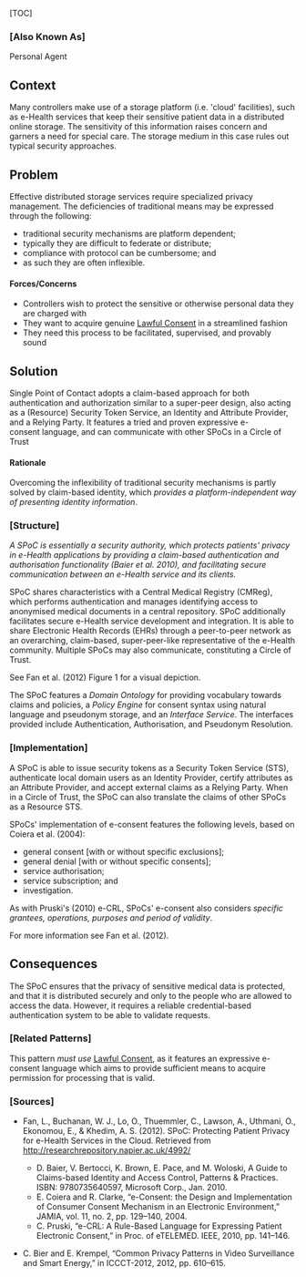 [TOC]

### [Also Known As]
<!-- All other names the pattern is known by.-->

Personal Agent

## Context
<!-- The situations in which the pattern may apply.-->

Many controllers make use of a storage platform (i.e. 'cloud' facilities), such as e-Health services that keep their sensitive patient data in a distributed online storage. The sensitivity of this information raises concern and garners a need for special care. The storage medium in this case rules out typical security approaches.

## Problem
<!-- The problem a pattern addresses, including a list of forces describing why a problem might be difficult to solve.-->

Effective distributed storage services require specialized privacy management. The deficiencies of traditional means may be expressed through the following:
- traditional security mechanisms are platform dependent;
- typically they are difficult to federate or distribute;
- compliance with protocol can be cumbersome; and
- as such they are often inflexible.

#### Forces/Concerns
- Controllers wish to protect the sensitive or otherwise personal data they are charged with
- They want to acquire genuine [Lawful Consent](Lawful-Consent) in a streamlined fashion
- They need this process to be facilitated, supervised, and provably sound

## Solution
<!-- A concise description of how the pattern addresses the problem.-->

Single Point of Contact adopts a claim-based approach for both authentication and authorization similar to a super-peer design, also acting as a (Resource) Security Token Service, an Identity and Attribute Provider, and a Relying Party. It features a tried and proven expressive e-consent language, and can communicate with other SPoCs in a Circle of Trust

#### Rationale
Overcoming the inflexibility of traditional security mechanisms is partly solved by claim-based identity, which _provides a platform-independent way of presenting identity information_.

### [Structure]
<!--A detailed specification of the structural aspects of the pattern. A class diagram if applicable.-->

_A SPoC is essentially a security authority, which protects patients' privacy in e-Health applications by providing a claim-based authentication and authorisation functionality  (Baier et al. 2010), and facilitating secure communication between an e-Health service and its clients._

SPoC shares characteristics with a Central Medical Registry (CMReg), which performs authentication and manages identifying access to anonymised medical documents in a central repository. SPoC additionally facilitates secure e-Health service development and integration. It is able to share Electronic Health Records (EHRs) through a peer-to-peer network as an overarching, claim-based, super-peer-like representative of the e-Health community. Multiple SPoCs may also communicate, constituting a Circle of Trust.

See Fan et al. (2012) Figure 1 for a visual depiction.

The SPoC features a *Domain Ontology* for providing vocabulary towards claims and policies, a *Policy Engine* for consent syntax using natural language and pseudonym storage, and an *Interface Service*. The interfaces provided include Authentication, Authorisation, and Pseudonym Resolution.

### [Implementation]
<!--Guidelines for implementing the pattern; code fragments; suggested PETS; policy fragments.-->

A SPoC is able to issue security tokens as a Security Token Service (STS), authenticate local domain users as an Identity Provider, certify attributes as an Attribute Provider, and accept external claims as a Relying Party. When in a Circle of Trust, the SPoC can also translate the claims of other SPoCs as a Resource STS.

SPoCs' implementation of e-consent features the following levels, based on Coiera et al. (2004):
- general consent [with or without specific exclusions];
- general denial [with or without specific consents];
- service authorisation;
- service subscription; and
- investigation.

As with Pruski's (2010) e-CRL, SPoCs' e-consent also considers _specific grantees, operations, purposes and period of validity_.

For more information see Fan et al. (2012).

## Consequences
<!--The advantages (benefits) and disadvantages (liabilities) of applying the pattern.-->

The SPoC ensures that the privacy of sensitive medical data is protected, and that it is distributed securely and only to the people who are allowed to access the data. However, it requires a reliable credential-based authentication system to be able to validate requests.

<!--### [Constraints]-->
<!-- limitations as a consequence of applying the pattern.-->



<!--## Examples-->
<!--Motivational example to see how the pattern is applied.-->



<!--### [Known Uses]-->
<!-- Pointers to various applications of the pattern.-->



<!--## See Also-->
<!-- Any pointers to relevant information, not contained in the subfields below.-->



### [Related Patterns]
<!-- Supporting and conflicting patterns-->

This pattern _must use_ [Lawful Consent](Lawful-Consent), as it features an expressive e-consent language which aims to provide sufficient means to acquire permission for processing that is valid.

### [Sources]
<!-- References to the original source of the pattern.-->
- Fan, L., Buchanan, W. J., Lo, O., Thuemmler, C., Lawson, A., Uthmani, O., Ekonomou, E., & Khedim, A. S. (2012). SPoC: Protecting Patient Privacy for e-Health Services in the Cloud. Retrieved from http://researchrepository.napier.ac.uk/4992/
  - D. Baier, V. Bertocci, K. Brown, E. Pace, and M. Woloski, A Guide to Claims-based Identity and Access Control, Patterns & Practices. ISBN: 9780735640597, Microsoft Corp., Jan. 2010.
  - E. Coiera and R. Clarke, “e-Consent: the Design and Implementation of Consumer Consent Mechanism in an Electronic Environment,” JAMIA, vol. 11, no. 2, pp. 129–140, 2004.
  - C. Pruski, “e-CRL: A Rule-Based Language for Expressing Patient Electronic Consent,” in Proc. of eTELEMED. IEEE, 2010, pp. 141–146.

- C. Bier and E. Krempel, “Common Privacy Patterns in Video Surveillance and Smart Energy,” in ICCCT-2012, 2012, pp. 610–615.

<!--## General Comments-->
<!-- Separate discussion on the pattern.-->



<!--## Tags-->
<!-- User definable descriptors for additional correlation.-->